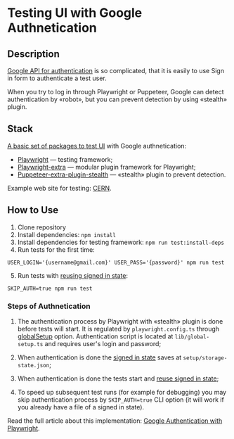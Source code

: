 # Testing UI with Google Authnetication

## Description

[Google API for authentication](https://developers.google.com/identity/protocols/oauth2) is so complicated, that it is easily to use Sign in form to authenticate a test user.

When you try to log in through Playwright or Puppeteer, Google can detect authentication by «robot», but you can prevent detection by using «stealth» plugin.

## Stack

[A basic set of packages to test UI](https://github.com/adequatica/ui-testing) with Google authnetication:

- [Playwright](https://playwright.dev) — testing framework;
- [Playwright-extra](https://github.com/berstend/puppeteer-extra/tree/master/packages/playwright-extra) — modular plugin framework for Playwright;
- [Puppeteer-extra-plugin-stealth](https://github.com/berstend/puppeteer-extra/tree/master/packages/puppeteer-extra-plugin-stealth) — «stealth» plugin to prevent detection.

Example web site for testing: [CERN](https://home.cern).

## How to Use

1. Clone repository
2. Install dependencies: `npm install`
3. Install dependencies for testing framework: `npm run test:install-deps`
4. Run tests for the first time:

`USER_LOGIN='{username@gmail.com}' USER_PASS='{password}' npm run test`

5. Run tests with [reusing signed in state](https://playwright.dev/docs/auth#reuse-signed-in-state): 

`SKIP_AUTH=true npm run test`

### Steps of Authnetication

1. The authentication process by Playwright with «stealth» plugin is done before tests will start. It is regulated by `playwright.config.ts` through [globalSetup](https://playwright.dev/docs/test-advanced#global-setup-and-teardown) option. Authentication script is located at `lib/global-setup.ts` and requires user's login and password;

2. When authentication is done the [signed in state](https://playwright.dev/docs/api/class-browsercontext#browser-context-storage-state) saves at `setup/storage-state.json`;

3. When authentication is done the tests start and [reuse signed in state](https://playwright.dev/docs/auth#reuse-signed-in-state);

4. To speed up subsequent test runs (for example for debugging) you may skip authentication process by `SKIP_AUTH=true` CLI option (it will work if you already have a file of a signed in state).

Read the full article about this implementation: [Google Authentication with Playwright](https://adequatica.medium.com/google-authentication-with-playwright-8233b207b71a).